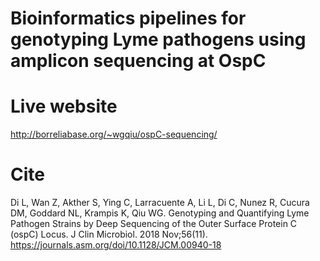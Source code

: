 # Bioinformatics pipelines for genotyping Lyme pathogens using amplicon sequencing at OspC

# Live website
http://borreliabase.org/~wgqiu/ospC-sequencing/

# Cite
Di L, Wan Z, Akther S, Ying C, Larracuente A, Li L, Di C, Nunez R, Cucura DM, Goddard NL, Krampis K, Qiu WG. Genotyping and Quantifying Lyme Pathogen Strains by Deep Sequencing of the Outer Surface Protein C (ospC) Locus. J Clin Microbiol. 2018 Nov;56(11). https://journals.asm.org/doi/10.1128/JCM.00940-18
